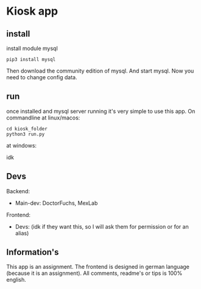 # Kiosk app

## install

install module mysql

```commandline
pip3 install mysql
```

Then download the community edition of mysql. And start mysql.
Now you need to change config data.

## run

once installed and mysql server running it's very simple to use this app.
On commandline at linux/macos:

```commandline
cd kiosk_folder
python3 run.py
```

at windows:

idk

## Devs

Backend:
- Main-dev: DoctorFuchs, MexLab

Frontend:
- Devs: (idk if they want this, so I will ask them for permission or for an alias)

## Information's
This app is an assignment. 
The frontend is designed in german language (because it is an assignment). 
All comments, readme's or tips is 100% english. 
